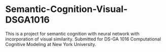 # Semantic-Cognition-Visual-DSGA1016
This is a project for semantic cognition with neural network with incorporation of visual similarity. Submitted for DS-GA 1016 Computational Cognitive Modeling at New York University.
